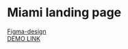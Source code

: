 # Miami landing page
  [Figma-design](https://www.figma.com/file/nHz8bflIwJaWP3P99vKTH5/miami_home_new?node-id=0%3A2)<br>
  [DEMO LINK](https://taraseman.github.io/layout_miami/)

